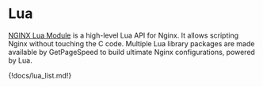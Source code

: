 # Lua

[NGINX Lua Module](modules/lua.md) is a high-level Lua API for Nginx. It allows scripting Nginx without touching the C code.
Multiple Lua library packages are made available by GetPageSpeed to build ultimate Nginx configurations, powered by Lua.

{!docs/lua_list.md!}
